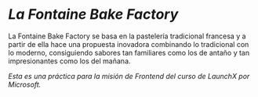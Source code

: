 # *La Fontaine Bake Factory*

La Fontaine Bake Factory se basa en la pastelería tradicional francesa y a partir de ella hace una propuesta inovadora combinando lo tradicional con lo moderno, consiguiendo sabores tan familiares como los de antaño y tan impresionantes como los del mañana.

*Esta es una práctica para la misión de Frontend del curso de LaunchX por Microsoft.*
